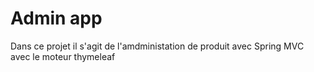 # Admin app
Dans ce projet il s'agit de l'amdministation de produit avec Spring MVC avec le moteur thymeleaf
